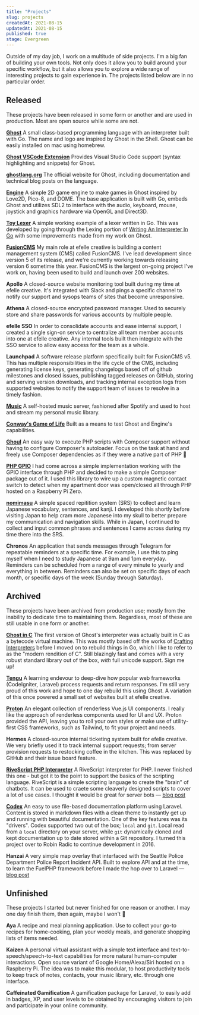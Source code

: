 ```yaml
---
title: "Projects"
slug: projects
createdAt: 2021-08-15
updatedAt: 2021-08-15
published: true
stage: Evergreen
---
```


<intro-paragraph>
    Outside of my day job, I work on a multitude of side projects. I'm a big fan of building your own tools. Not only does it allow you to build around your specific workflow, but it also allows you to explore a wide range of interesting projects to gain experience in. The projects listed below are in no particular order.
</intro-paragraph>

## Released
These projects have been released in some form or another and are used in production. Most are open source while some are not.

[**Ghost**](https://ghostlang.org)
A small class-based programming language with an interpreter built with Go. The name and logo are inspired by Ghost in the Shell. Ghost can be easily installed on mac using homebrew.

[**Ghost VSCode Extension**](https://github.com/ghost-language/vscode)
Provides Visual Studio Code support (syntax highlighting and snippets) for Ghost.

[**ghostlang.org**](https://ghostlang.org/)
The official website for Ghost, including documentation and technical blog posts on the language.

[**Engine**](https://github.com/ghost-language/engine)
A simple 2D game engine to make games in Ghost inspired by Love2D, Pico-8, and DOME. The base application is built with Go, embeds Ghost and utilizes SDL2 to interface with the audio, keyboard, mouse, joystick and graphics hardware via OpenGL and Direct3D.

[**Toy Lexer**](https://github.com/ghost-language/toy-lexer)
A simple working example of a lexer written in Go. This was developed by going through the Lexing portion of [Writing An Interpreter In Go](https://interpreterbook.com/) with some improvements made from my work on Ghost.

[**FusionCMS**](https://beta.getfusioncms.com)
My main role at efelle creative is building a content management system (CMS) called FusionCMS. I've lead development since version 5 of its release, and we're currently working towards releasing version 6 sometime this year. FusionCMS is the largest on-going project I've work on, having been used to build and launch over 200 websites.

**Apollo**
A closed-source website monitoring tool built during my time at efelle creative. It's integrated with Slack and pings a specific channel to notify our support and sysops teams of sites that become unresponsive.

**Athena**
A closed-source encrypted password manager. Used to securely store and share passwords for various accounts by multiple people.

**efelle SSO**
In order to consolidate accounts and ease internal support, I created a single sign-on service to centralize all team member accounts into one at efelle creative. Any internal tools built then integrate with the SSO service to allow easy access for the team as a whole.

**Launchpad**
A software release platform specifically built for FusionCMS v5. This has multiple responsibilities in the life cycle of the CMS, including generating license keys, generating changelogs based off of github milestones and closed issues, publishing tagged releases on GitHub, storing and serving version downloads, and tracking internal exception logs from supported websites to notify the support team of issues to resolve in a timely fashion.

[**Music**](https://github.com/kaidesu/music)
A self-hosted music server, fashioned after Spotify and used to host and stream my personal music library.

[**Conway's Game of Life**](https://github.com/ghost-language/engine/blob/nightly/demos/conway/main.ghost)
Built as a means to test Ghost and Engine's capabilities.

[**Ghoul**](https://github.com/kaidesu/ghoul)
An easy way to execute PHP scripts with Composer support without having to configure Composer's autoloader. Focus on the task at hand and freely use Composer dependencies as if they were a native part of PHP 🎃

[**PHP GPIO**](https://github.com/axiom-labs/php-gpio)
I had come across a simple implementation working with the GPIO interface through PHP and decided to make a simple Composer package out of it. I used this library to wire up a custom magnetic contact switch to detect when my apartment door was open/closed all through PHP hosted on a Raspberry Pi Zero.

[**nomimasu**](https://nomimasu.app/)
A simple spaced repitition system (SRS) to collect and learn Japanese vocabulary, sentences, and kanji. I developed this shortly before visiting Japan to help cram more Japanese into my skull to better prepare my communication and navigation skills. While in Japan, I continued to collect and input common phrases and sentences I came across during my time there into the SRS.

**Chronos**
An application that sends messages through Telegram for repeatable reminders at a specific time. For example, I use this to ping myself when I need to study Japanese at 9am and 1pm everyday. Reminders can be scheduled from a range of every minute to yearly and everything in between. Reminders can also be set on specific days of each month, or specific days of the week (Sunday through Saturday).

## Archived
These projects have been archived from production use; mostly from the inability to dedicate time to maintaining them. Regardless, most of these are still usable in one form or another.

[**Ghost in C**](https://github.com/ghost-language/cghost)
The first version of Ghost's interpreter was actually built in C as a bytecode virtual machine. This was mostly based off the works of [Crafting Interpreters](https://craftinginterpreters.com/a-bytecode-virtual-machine.html) before I moved on to rebuild things in Go, which I like to refer to as the "modern rendition of C". Still blazingly fast and comes with a very robust standard library out of the box, _with_ full unicode support. Sign me up!

[**Tengu**](https://github.com/tengu-framework/tengu)
A learning endevour to deep-dive how popular web frameworks (CodeIgniter, Laravel) process requests and return responses. I'm still very proud of this work and hope to one day rebuild this using Ghost. A variation of this once powered a small set of websites built at efelle creative.

[**Proton**](https://github.com/proton-ui/proton)
An elegant collection of renderless Vue.js UI components. I really like the approach of renderless components used for UI and UX. Proton provided the API, leaving you to roll your own styles or make use of utility-first CSS frameworks, such as Tailwind, to fit your project and needs.

**Hermes**
A closed-source internal ticketing system built for efelle creative. We very briefly used it to track internal support requests; from server provision requests to restocking coffee in the kitchen. This was replaced by GitHub and their issue board feature.

[**RiveScript PHP Interpreter**](https://github.com/axiom-labs/rivescript-php)
A RiveScript interpreter for PHP. I never finished this one - but got it to the point to support the basics of the scripting language. RiveScript is a simple scripting language to create the "brain" of chatbots. It can be used to craete some cleaverly designed scripts to cover a lot of use cases. I thought it would be great for server bots — [blog post](/2018/01/rivescript-development-log-part-1)

[**Codex**](https://github.com/codex-project/codex)
An easy to use file-based documentation platform using Laravel. Content is stored in markdown files with a clean theme to instantly get up and running with beautiful documentation. One of the key features was its "drivers". Codex supported two out of the box; `local` and `git`. Local read from a `local` directory on your server, while `git` dynamically cloned and kept documentation up to date stored within a Git repository. I turned this project over to Robin Radic to continue development in 2016.

**Hanzai**
A very simple map overlay that interfaced with the Seattle Police Department Police Report Incident API. Built to explore API and at the time, to learn the FuelPHP framework before I made the hop over to Laravel — [blog post](/2013/11/project-hanzai)

## Unfinished
These projects I started but never finished for one reason or another. I may one day finish them, then again, maybe I won't 🤔

**Aya**
A recipe and meal planning application. Use to collect your go-to recipes for home-cooking, plan your weekly meals, and generate shopping lists of items needed.

**Kaizen**
A personal virtual assistant with a simple text interface and text-to-speech/speech-to-text capabilities for more natural human-computer interactions. Open source variant of Google Home/Alexa/Siri hosted on a Raspberry Pi. The idea was to make this modular, to host productivity tools to keep track of notes, contacts, your music library, etc. through one interface.

**Caffeinated Gamification**
A gamification package for Laravel, to easily add in badges, XP, and user levels to be obtained by encouraging visitors to join and participate in your online community.